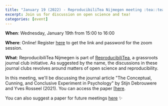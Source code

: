 ```yaml
---
title: "January 19 (2022) - ReproducibiliTea Nijmegen meeting :tea::tea:"
excerpt: Join us for discussion on open science and tea!
categories: [event]
---
```


**When**: Wednesday, January 19th from 15:00 to 16:00

**Where**: Online! Register [here](https://forms.gle/ohj8fRaLZhcWoKKUA) to get the link and password for the zoom session.

**What**: ReproducibiliTea Nijmegen is part of [ReproducibiliTea](https://reproducibilitea.org/), a grassroots journal club initiative. As suggested by the name, the discussions in these journal clubs revolves around matters of open science and reproducibility.

In this meeting, we'll be discussing the journal article "The Conceptual, Cunning, and Conclusive Experiment in Psychology" by Stijn Debrouwere and Yves Rosseel (2021). You can access the paper [[here](https://journals.sagepub.com/doi/10.1177/17456916211026947).

You can also suggest a paper for future meetings [here](https://docs.google.com/spreadsheets/d/1efHsgzEu9OqKNRk9EARDNL3gBfsPNRgbdt7-PhfWS-U/edit#gid=263005257) :sparkles: